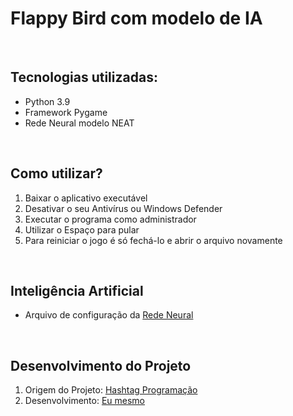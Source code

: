 # Flappy Bird com modelo de IA
<br>

## Tecnologias utilizadas:
* Python 3.9
* Framework Pygame
* Rede Neural modelo NEAT
<br>

## Como utilizar?
1. Baixar o aplicativo executável
2. Desativar o seu Antivírus ou Windows Defender
3. Executar o programa como administrador
4. Utilizar o Espaço para pular
5. Para reiniciar o jogo é só fechá-lo e abrir o arquivo novamente
<br>

## Inteligência Artificial
* Arquivo de configuração da [Rede Neural](FlappyBird\Configuracao-da-Inteligencia-Artificial.txt)
<br>
   
## Desenvolvimento do Projeto
1. Origem do Projeto: [Hashtag Programação](https://www.youtube.com/watch?v=GMDb2jtzKZQ&t=1503s)
2. Desenvolvimento: [Eu mesmo](www.linkedin.com/in/abel-rapha-data-science)


